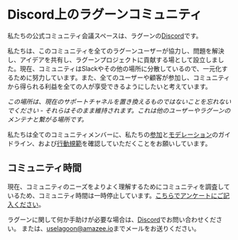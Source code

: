 # Discord上のラグーンコミュニティ

私たちの公式コミュニティ会議スペースは、ラグーンの[Discord](https://discord.gg/te5hHe95JE)です。

私たちは、このコミュニティを全てのラグーンユーザーが協力し、問題を解決し、アイデアを共有し、ラグーンプロジェクトに貢献する場として設立しました。現在、コミュニティはSlackやその他の場所に分散しているので、一元化するために努力しています。また、全てのユーザーや顧客が参加し、コミュニティから得られる利益を全ての人が享受できるようにしたいと考えています。

_この場所は、現在のサポートチャネルを置き換えるものではないことを忘れないでください - それらはそのまま維持されます。これは他のユーザーやラグーンのメンテナと繋がる場所です。_

私たちは全てのコミュニティメンバーに、私たちの[参加](participation.md)と[モデレーション](moderation.md)のガイドライン、および[行動規範](../code-of-conduct.md)を確認していただくことをお願いしています。

## コミュニティ時間

現在、コミュニティのニーズをよりよく理解するためにコミュニティを調査しているため、コミュニティ時間は一時停止しています。[こちらでアンケートにご記入ください](https://forms.gle/CFgQLCp3zu9fEFcM8)。

ラグーンに関して何か手助けが必要な場合は、[Discord](https://discord.gg/te5hHe95JE)でお問い合わせください。 または、[uselagoon@amazee.io](mailto:uselagoon@amazee.io)までメールをお送りください。
